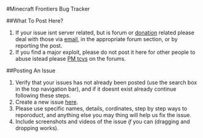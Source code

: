 #Minecraft Frontiers Bug Tracker

##What To Post Here?
1. If your issue isnt server related, but is forum or [donation](http://www.minecraftfrontiers.com/forums/section/donation-inquiries.20/) related please deal with those via [email](owner@minecraftfrontiers.com), in the appropriate forum section, or by reporting the post.
2. If you find a major exploit, please do not post it here for other people to abuse istead please [PM tcvs](http://www.minecraftfrontiers.com/forums/conversations/add?to=tcvs) on the forums.

##Posting An Issue
1. Verify that your issues has not already been posted (use the search box in the top navigation bar), and if it doesnt exist already continue following these steps.
2. Create a new issue [here](https://github.com/MinecraftFrontiers/Minecraft-Frontiers/issues/new).
3. Please use specific names, details, cordinates, step by step ways to reporoduct, and anything else you may thing will help us fix the issue.
4. Include screenshots and videos of the issue *if* you can (dragging and dropping works).
